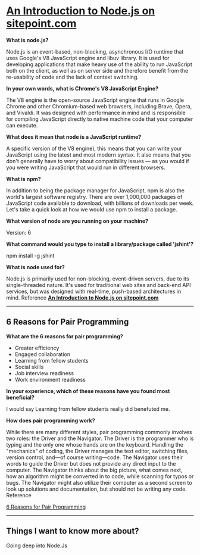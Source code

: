 
# [An Introduction to Node.js on sitepoint.com](https://www.sitepoint.com/an-introduction-to-node-js/)


**What is node.js?**

Node.js is an event-based, non-blocking, asynchronous I/O runtime that uses Google's V8 JavaScript engine and libuv library. It is used for developing applications that make heavy use of the ability to run JavaScript both on the client, as well as on server side and therefore benefit from the re-usability of code and the lack of context switching.

**In your own words, what is Chrome's V8 JavaScript Engine?**

The V8 engine is the open-source JavaScript engine that runs in Google Chrome and other Chromium-based web browsers, including Brave, Opera, and Vivaldi. It was designed with performance in mind and is responsible for compiling JavaScript directly to native machine code that your computer can execute.

**What does it mean that node is a JavaScript runtime?**

A specific version of the V8 engine), this means that you can write your JavaScript using the latest and most modern syntax. It also means that you don't generally have to worry about compatibility issues — as you would if you were writing JavaScript that would run in different browsers.

**What is npm?**

In addition to being the package manager for JavaScript, npm is also the world's largest software registry. There are over 1,000,000 packages of JavaScript code available to download, with billions of downloads per week. Let's take a quick look at how we would use npm to install a package.

**What version of node are you running on your machine?**

Version: 6


**What command would you type to install a library/package called 'jshint'?**

npm install -g jshint

**What is node used for?**

Node.js is primarily used for non-blocking, event-driven servers, due to its single-threaded nature. It's used for traditional web sites and back-end API services, but was designed with real-time, push-based architectures in mind.
Reference [**An Introduction to Node.js on sitepoint.com**](https://www.sitepoint.com/an-introduction-to-node-js/)

---

## 6 Reasons for Pair Programming

**What are the 6 reasons for pair programming?**

- Greater efficiency
- Engaged collaboration
- Learning from fellow students
- Social skills
- Job interview readiness
- Work environment readiness

**In your experience, which of these reasons have you found most beneficial?**

I would say Learning from fellow students really did benefuted me.

**How does pair programming work?**

While there are many different styles, pair programming commonly involves two roles: the Driver and the Navigator. The Driver is the programmer who is typing and the only one whose hands are on the keyboard. Handling the "mechanics" of coding, the Driver manages the text editor, switching files, version control, and—of course writing—code. The Navigator uses their words to guide the Driver but does not provide any direct input to the computer. The Navigator thinks about the big picture, what comes next, how an algorithm might be converted in to code, while scanning for typos or bugs. The Navigator might also utilize their computer as a second screen to look up solutions and documentation, but should not be writing any code.
Reference

 [6 Reasons for Pair Programming](https://www.codefellows.org/blog/6-reasons-for-pair-programming/)

---

## Things I want to know more about?

Going deep into Node.Js